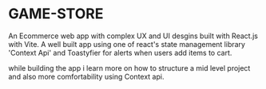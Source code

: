 # GAME-STORE

An Ecommerce web app with complex UX and UI desgins built with React.js with Vite.
A well built app using one of react's state management library 'Context Api' and Toastyfier for alerts when users add items to cart.


while building the app i learn more on how to structure a mid level project and also more comfortability using Context api.
